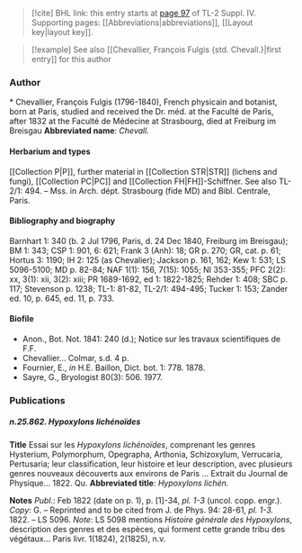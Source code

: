 > [!cite] BHL link: this entry starts at [page 97](https://www.biodiversitylibrary.org/page/33265774) of TL-2 Suppl. IV.
> Supporting pages: [[Abbreviations|abbreviations]], [[Layout key|layout key]].

> [!example] See also [[Chevallier, François Fulgis {std. Chevall.}|first entry]] for this author

### Author

\* Chevallier, François Fulgis (1796-1840), French physicain and botanist, born at Paris, studied and received the Dr. méd. at the Faculté de Paris, after 1832 at the Faculté de Médecine at Strasbourg, died at Freiburg im Breisgau 
**Abbreviated name**: *Chevall.*

#### Herbarium and types

[[Collection P|P]], further material in [[Collection STR|STR]] (lichens and fungi), [[Collection PC|PC]] and [[Collection FH|FH]]-Schiffner. See also TL-2/1: 494. – Mss. in Arch. dépt. Strasbourg (fide MD) and Bibl. Centrale, Paris.

#### Bibliography and biography

Barnhart 1: 340 (b. 2 Jul 1796, Paris, d. 24 Dec 1840, Freiburg im Breisgau); BM 1: 343; CSP 1: 901, 6: 621; Frank 3 (Anh): 18; GR p. 270; GR, cat. p. 61; Hortus 3: 1190; IH 2: 125 (as Chevalier); Jackson p. 161, 162; Kew 1: 531; LS 5096-5100; MD p. 82-84; NAF 1(1): 156, 7(15): 1055; NI 353-355; PFC 2(2): xx, 3(1): xii, 3(2): xiii; PR 1689-1692, ed 1: 1822-1825; Rehder 1: 408; SBC p. 117; Stevenson p. 1238; TL-1: 81-82, TL-2/1: 494-495; Tucker 1: 153; Zander ed. 10, p. 645, ed. 11, p. 733.

#### Biofile

- Anon., Bot. Not. 1841: 240 (d.); Notice sur les travaux scientifiques de F.F.
- Chevallier... Colmar, s.d. 4 p.
- Fournier, E., *in* H.E. Baillon, Dict. bot. 1: 778. 1878.
- Sayre, G., Bryologist 80(3): 506. 1977.

### Publications

##### n.25.862. Hypoxylons lichénoïdes

**Title**
Essai sur les *Hypoxylons lichénoïdes*, comprenant les genres Hysterium, Polymorphum, Opegrapha, Arthonia, Schizoxylum, Verrucaria, Pertusaria; leur classification, leur histoire et leur description, avec plusieurs genres nouveaux découverts aux environs de Paris ... Extrait du Journal de Physique... 1822. Qu.
**Abbreviated title**: *Hypoxylons lichén.*

**Notes**
*Publ*.: Feb 1822 (date on p. 1), p. \[1\]-34, *pl. 1-3* (uncol. copp. engr.). *Copy*: G. – Reprinted and to be cited from J. de Phys. 94: 28-61, *pl. 1-3.* 1822. – LS 5096.
*Note*: LS 5098 mentions *Histoire générale des Hypoxylons*, description des genres et des espèces, qui forment cette grande tribu des végétaux... Paris livr. 1(1824), 2(1825), n.v.


